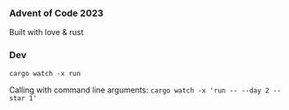 ### Advent of Code 2023
Built with love & rust

### Dev
`cargo watch -x run`

Calling with command line arguments:
`cargo watch -x 'run -- --day 2 --star 1'`
